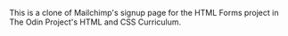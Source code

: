 This is a clone of Mailchimp's signup page for the HTML Forms project in The Odin Project's HTML and CSS Curriculum.